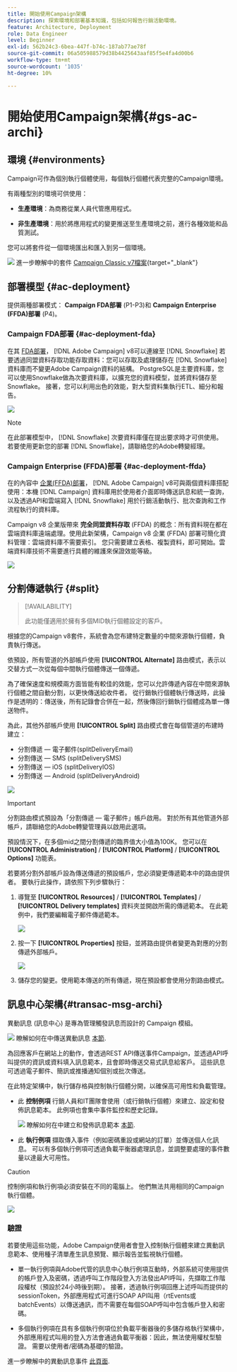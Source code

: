 ```yaml
---
title: 開始使用Campaign架構
description: 探索環境和部署基本知識，包括如何報告行銷活動環境。
feature: Architecture, Deployment
role: Data Engineer
level: Beginner
exl-id: 562b24c3-6bea-447f-b74c-187ab77ae78f
source-git-commit: 06a505988579d38b4425643aaf85f5e4fa4d00b6
workflow-type: tm+mt
source-wordcount: '1035'
ht-degree: 10%

---
```


# 開始使用Campaign架構{#gs-ac-archi}

## 環境 {#environments}

Campaign可作為個別執行個體使用，每個執行個體代表完整的Campaign環境。

有兩種型別的環境可供使用：

* **生產環境**：為商務從業人員代管應用程式。

* **非生產環境**：用於將應用程式的變更推送至生產環境之前，進行各種效能和品質測試。

您可以將套件從一個環境匯出和匯入到另一個環境。

![](../assets/do-not-localize/book.png) 進一步瞭解中的套件 [Campaign Classic v7檔案](https://experienceleague.adobe.com/docs/campaign-classic/using/getting-started/administration-basics/working-with-data-packages.html){target="_blank"}

## 部署模型 {#ac-deployment}

提供兩種部署模式： **Campaign FDA部署** (P1-P3)和 **Campaign Enterprise (FFDA)部署** (P4)。

### Campaign FDA部署 {#ac-deployment-fda}

在其 [FDA部署](fda-deployment.md)， [!DNL Adobe Campaign] v8可以連線至 [!DNL Snowflake] 若要透過同盟資料存取功能存取資料：您可以存取及處理儲存在 [!DNL Snowflake] 資料庫而不變更Adobe Campaign資料的結構。 PostgreSQL是主要資料庫，您可以使用Snowflake做為次要資料庫，以擴充您的資料模型，並將資料儲存至Snowflake。 接著，您可以利用出色的效能，對大型資料集執行ETL、細分和報告。


![](assets/P1-P3-architecture.png)

>[!NOTE]
>
>在此部署模型中， [!DNL Snowflake] 次要資料庫僅在提出要求時才可供使用。 若要使用更新您的部署 [!DNL Snowflake]，請聯絡您的Adobe轉變經理。
>

### Campaign Enterprise (FFDA)部署 {#ac-deployment-ffda}

在的內容中 [企業(FFDA)部署](enterprise-deployment.md)， [!DNL Adobe Campaign] v8可與兩個資料庫搭配使用：本機 [!DNL Campaign] 資料庫用於使用者介面即時傳送訊息和統一查詢，以及透過API和雲端寫入 [!DNL Snowflake] 用於行銷活動執行、批次查詢和工作流程執行的資料庫。

Campaign v8 企業版帶來 **完全同盟資料存取** (FFDA) 的概念：所有資料現在都在雲端資料庫遠端處理。使用此新架構，Campaign v8 企業 (FFDA) 部署可簡化資料管理：雲端資料庫不需要索引。 您只需要建立表格、複製資料，即可開始。雲端資料庫技術不需要進行具體的維護來保證效能等級。

![](assets/P4-architecture.png)


## 分割傳遞執行 {#split}

>[!AVAILABILITY]
>
>此功能僅適用於擁有多個MID執行個體設定的客戶。

根據您的Campaign v8套件，系統會為您布建特定數量的中間來源執行個體，負責執行傳送。

依預設，所有管道的外部帳戶使用 **[!UICONTROL Alternate]** 路由模式，表示以交替方式一次從每個中間執行個體傳送一個傳遞。

為了確保速度和規模兩方面皆能有較佳的效能，您可以允許傳遞內容在中間來源執行個體之間自動分割，以更快傳送給收件者。 從行銷執行個體執行傳送時，此操作是透明的：傳送後，所有記錄會合併在一起，然後傳回行銷執行個體成為單一傳送物件。

為此，其他外部帳戶使用 **[!UICONTROL Split]** 路由模式會在每個管道的布建時建立：

* 分割傳遞 — 電子郵件(splitDeliveryEmail)
* 分割傳送 — SMS (splitDeliverySMS)
* 分割傳送 — iOS (splitDeliveryIOS)
* 分割傳送 — Android (splitDeliveryAndroid)

![](assets/splitted-delivery.png)

>[!IMPORTANT]
>
>分割路由模式預設為「分割傳遞 — 電子郵件」帳戶啟用。 對於所有其他管道外部帳戶，請聯絡您的Adobe轉變管理員以啟用此選項。
>
>預設情況下，在多個mid之間分割傳遞的臨界值大小值為100K。 您可以在 **[!UICONTROL Administration]** / **[!UICONTROL Platform]** / **[!UICONTROL Options]** 功能表。

若要將分割外部帳戶設為傳送傳遞的預設帳戶，您必須變更傳遞範本中的路由提供者。 要執行此操作，請依照下列步驟執行：

1. 導覽至 **[!UICONTROL Resources]** / **[!UICONTROL Templates]** / **[!UICONTROL Delivery templates]** 資料夾並開啟所需的傳遞範本。 在此範例中，我們要編輯電子郵件傳遞範本。

   ![](assets/split-default-list.png)

1. 按一下 **[!UICONTROL Properties]** 按鈕，並將路由提供者變更為對應的分割傳遞外部帳戶。

   ![](assets/split-default-delivery.png)

1. 儲存您的變更。使用範本傳送的所有傳遞，現在預設都會使用分割路由模式。

<!--In addition, you can select split external accounts as the default routing provider for all future delivery templates. To do this, change the value of the **[!UICONTROL xtkoption NmsBroadcast_DefaultProvider]** option to the name of the split account.

![](assets/split-default-options.png) -->

## 訊息中心架構{#transac-msg-archi}

異動訊息 (訊息中心) 是專為管理觸發訊息而設計的 Campaign 模組。

![](../assets/do-not-localize/glass.png) 瞭解如何在中傳送異動訊息 [本節](../send/transactional.md).

為回應客戶在網站上的動作，會透過REST API傳送事件Campaign，並透過API呼叫提供的資訊或資料填入訊息範本，且會即時傳送交易式訊息給客戶。 這些訊息可透過電子郵件、簡訊或推播通知個別或批次傳送。

在此特定架構中，執行儲存格與控制執行個體分開，以確保高可用性和負載管理。

* 此 **控制例項** 行銷人員和IT團隊會使用（或行銷執行個體）來建立、設定和發佈訊息範本。 此例項也會集中事件監控和歷史記錄。

  ![](../assets/do-not-localize/glass.png) 瞭解如何在中建立和發佈訊息範本 [本節](../send/transactional.md).

* 此 **執行例項** 擷取傳入事件（例如密碼重設或網站的訂單）並傳送個人化訊息。 可以有多個執行例項可透過負載平衡器處理訊息，並調整要處理的事件數量以達最大可用性。

>[!CAUTION]
>
>控制例項和執行例項必須安裝在不同的電腦上。 他們無法共用相同的Campaign執行個體。

![](assets/messagecenter_diagram.png)

### 驗證

若要使用這些功能，Adobe Campaign使用者會登入控制執行個體來建立異動訊息範本、使用種子清單產生訊息預覽、顯示報告並監視執行個體。

* 單一執行例項與Adobe代管的訊息中心執行例項互動時，外部系統可使用提供的帳戶登入及密碼，透過呼叫工作階段登入方法發出API呼叫，先擷取工作階段權杖（預設於24小時後到期）。
接著，透過執行例項回應上述呼叫而提供的sessionToken，外部應用程式可進行SOAP API叫用（rtEvents或batchEvents）以傳送通訊，而不需要在每個SOAP呼叫中包含帳戶登入和密碼。

* 多個執行例項在具有多個執行例項位於負載平衡器後的多儲存格執行架構中，外部應用程式叫用的登入方法會通過負載平衡器：因此，無法使用權杖型驗證。 需要以使用者/密碼為基礎的驗證。

進一步瞭解中的異動訊息事件 [此頁面](../send/event-processing.md).
